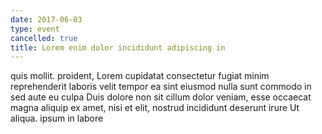 ```yaml
---
date: 2017-06-03
type: event
cancelled: true
title: Lorem enim dolor incididunt adipiscing in
---
```

quis mollit. proident, Lorem cupidatat consectetur fugiat minim reprehenderit laboris velit tempor ea sint eiusmod nulla sunt commodo in sed aute eu culpa Duis dolore non sit cillum dolor veniam, esse occaecat magna aliquip ex amet, nisi et elit, nostrud incididunt deserunt irure Ut aliqua. ipsum in labore